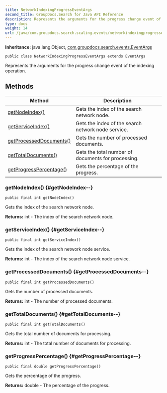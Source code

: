 ```yaml
---
title: NetworkIndexingProgressEventArgs
second_title: GroupDocs.Search for Java API Reference
description: Represents the arguments for the progress change event of the indexing operation.
type: docs
weight: 14
url: /java/com.groupdocs.search.scaling.events/networkindexingprogresseventargs/
---
```

**Inheritance:**
java.lang.Object, [com.groupdocs.search.events.EventArgs](../../com.groupdocs.search.events/eventargs)
```
public class NetworkIndexingProgressEventArgs extends EventArgs
```

Represents the arguments for the progress change event of the indexing operation.
## Methods

| Method | Description |
| --- | --- |
| [getNodeIndex()](#getNodeIndex--) | Gets the index of the search network node. |
| [getServiceIndex()](#getServiceIndex--) | Gets the index of the search network node service. |
| [getProcessedDocuments()](#getProcessedDocuments--) | Gets the number of processed documents. |
| [getTotalDocuments()](#getTotalDocuments--) | Gets the total number of documents for processing. |
| [getProgressPercentage()](#getProgressPercentage--) | Gets the percentage of the progress. |
### getNodeIndex() {#getNodeIndex--}
```
public final int getNodeIndex()
```


Gets the index of the search network node.

**Returns:**
int - The index of the search network node.
### getServiceIndex() {#getServiceIndex--}
```
public final int getServiceIndex()
```


Gets the index of the search network node service.

**Returns:**
int - The index of the search network node service.
### getProcessedDocuments() {#getProcessedDocuments--}
```
public final int getProcessedDocuments()
```


Gets the number of processed documents.

**Returns:**
int - The number of processed documents.
### getTotalDocuments() {#getTotalDocuments--}
```
public final int getTotalDocuments()
```


Gets the total number of documents for processing.

**Returns:**
int - The total number of documents for processing.
### getProgressPercentage() {#getProgressPercentage--}
```
public final double getProgressPercentage()
```


Gets the percentage of the progress.

**Returns:**
double - The percentage of the progress.
